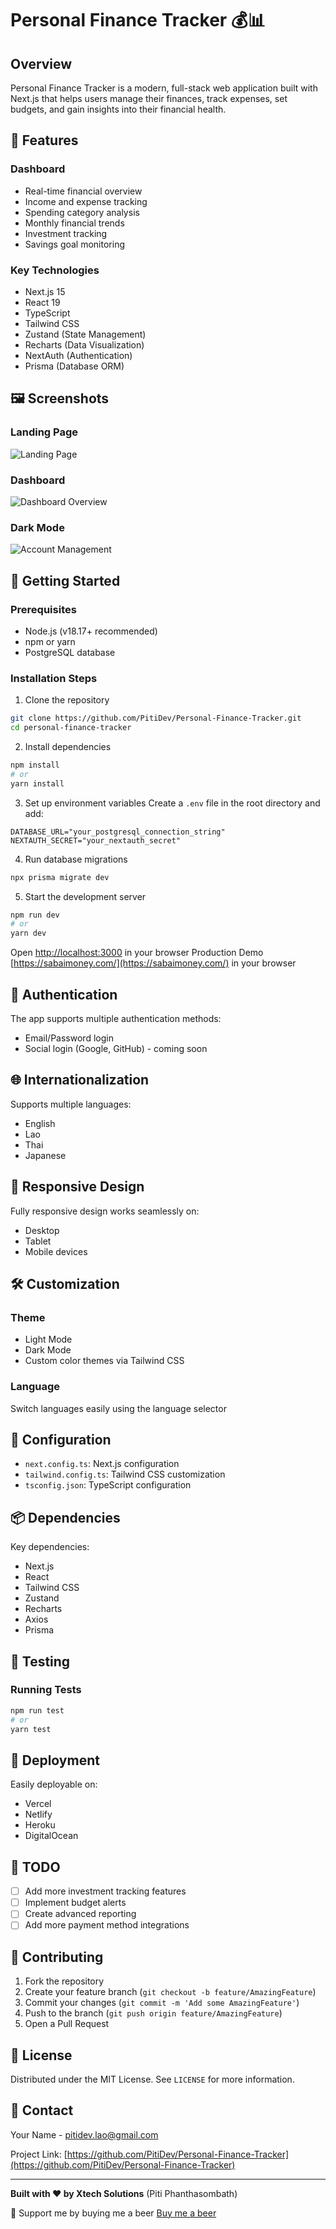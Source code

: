 # Personal Finance Tracker 💰📊

## Overview
Personal Finance Tracker is a modern, full-stack web application built with Next.js that helps users manage their finances, track expenses, set budgets, and gain insights into their financial health.

## 🌟 Features

### Dashboard
- Real-time financial overview
- Income and expense tracking
- Spending category analysis
- Monthly financial trends
- Investment tracking
- Savings goal monitoring

### Key Technologies
- Next.js 15
- React 19
- TypeScript
- Tailwind CSS
- Zustand (State Management)
- Recharts (Data Visualization)
- NextAuth (Authentication)
- Prisma (Database ORM)

## 🖼️ Screenshots

### Landing Page
![Landing Page](screenshots/landing-page.png)

### Dashboard
![Dashboard Overview](screenshots/dashboard.png)

### Dark Mode
![Account Management](screenshots/account-management.png)

## 🚀 Getting Started

### Prerequisites
- Node.js (v18.17+ recommended)
- npm or yarn
- PostgreSQL database

### Installation Steps

1. Clone the repository
```bash
git clone https://github.com/PitiDev/Personal-Finance-Tracker.git
cd personal-finance-tracker
```

2. Install dependencies
```bash
npm install
# or
yarn install
```

3. Set up environment variables
Create a `.env` file in the root directory and add:
```
DATABASE_URL="your_postgresql_connection_string"
NEXTAUTH_SECRET="your_nextauth_secret"
```

4. Run database migrations
```bash
npx prisma migrate dev
```

5. Start the development server
```bash
npm run dev
# or
yarn dev
```

Open [http://localhost:3000](http://localhost:3000) in your browser
Production Demo [https://sabaimoney.com/](https://sabaimoney.com/) in your browser

## 🔐 Authentication

The app supports multiple authentication methods:
- Email/Password login
- Social login (Google, GitHub) - coming soon

## 🌐 Internationalization

Supports multiple languages:
- English
- Lao
- Thai
- Japanese

## 📱 Responsive Design

Fully responsive design works seamlessly on:
- Desktop
- Tablet
- Mobile devices

## 🛠️ Customization

### Theme
- Light Mode
- Dark Mode
- Custom color themes via Tailwind CSS

### Language
Switch languages easily using the language selector

## 🔧 Configuration

- `next.config.ts`: Next.js configuration
- `tailwind.config.ts`: Tailwind CSS customization
- `tsconfig.json`: TypeScript configuration

## 📦 Dependencies

Key dependencies:
- Next.js
- React
- Tailwind CSS
- Zustand
- Recharts
- Axios
- Prisma

## 🧪 Testing

### Running Tests
```bash
npm run test
# or
yarn test
```

## 🚢 Deployment

Easily deployable on:
- Vercel
- Netlify
- Heroku
- DigitalOcean

## 📝 TODO
- [ ] Add more investment tracking features
- [ ] Implement budget alerts
- [ ] Create advanced reporting
- [ ] Add more payment method integrations

## 🤝 Contributing

1. Fork the repository
2. Create your feature branch (`git checkout -b feature/AmazingFeature`)
3. Commit your changes (`git commit -m 'Add some AmazingFeature'`)
4. Push to the branch (`git push origin feature/AmazingFeature`)
5. Open a Pull Request

## 📄 License

Distributed under the MIT License. See `LICENSE` for more information.

## 📧 Contact

Your Name - [pitidev.lao@gmail.com](mailto:pitidev.lao@gmail.com)

Project Link: [https://github.com/PitiDev/Personal-Finance-Tracker](https://github.com/PitiDev/Personal-Finance-Tracker)

---

**Built with ❤️ by Xtech Solutions** (Piti Phanthasombath)

🍺 Support me by buying me a beer
[Buy me a beer](https://buymeacoffee.com/pitidev)
